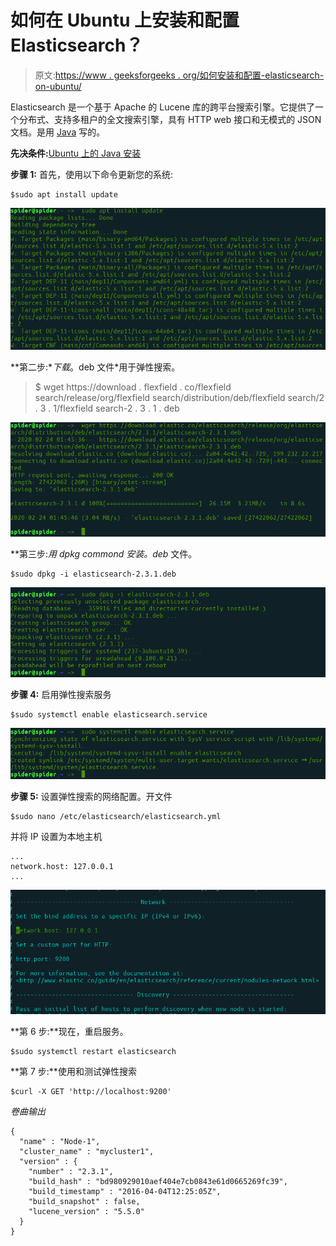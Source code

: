 # 如何在 Ubuntu 上安装和配置 Elasticsearch？

> 原文:[https://www . geeksforgeeks . org/如何安装和配置-elasticsearch-on-ubuntu/](https://www.geeksforgeeks.org/how-to-install-and-configure-elasticsearch-on-ubuntu/)

Elasticsearch 是一个基于 Apache 的 Lucene 库的跨平台搜索引擎。它提供了一个分布式、支持多租户的全文搜索引擎，具有 HTTP web 接口和无模式的 JSON 文档。是用 [Java](https://www.geeksforgeeks.org/java/) 写的。

**先决条件:**[Ubuntu 上的 Java 安装](https://www.geeksforgeeks.org/setting-environment-java/)

**步骤 1:** 首先，使用以下命令更新您的系统:

```
$sudo apt install update
```

![Updating Ubuntu System](img/b66c852240a4df3fd439969c89f1bf82.png)

**第二步:**下载*。deb 文件*用于弹性搜索。

> $ wget https://download . flexfield . co/flexfield search/release/org/flexfield search/distribution/deb/flexfield search/2 . 3 . 1/flexfield search-2 . 3 . 1 . deb

![downloading deb file for elasticsearch](img/3ef6fb2c0a1010f40a11df04b1020231.png)

**第三步:**用 dpkg commond 安装*。deb* 文件。

```
$sudo dpkg -i elasticsearch-2.3.1.deb
```

![dpkg command to install .deb file](img/37dcbde8dcd2141db698c02228b50480.png)

**步骤 4:** 启用弹性搜索服务

```
$sudo systemctl enable elasticsearch.service
```

![Enable elasticsearch service](img/74eac642ed2e81f27517144c26b231d5.png)

**步骤 5:** 设置弹性搜索的网络配置。开文件

```
$sudo nano /etc/elasticsearch/elasticsearch.yml
```

并将 IP 设置为本地主机

```
...
network.host: 127.0.0.1
...

```

![Setup network configuration for elasticsearch](img/09ddd3b15799599a2ac1b723fe2b90ef.png)

**第 6 步:**现在，重启服务。

```
$sudo systemctl restart elasticsearch
```

**第 7 步:**使用和测试弹性搜索

```
$curl -X GET 'http://localhost:9200'
```

*卷曲输出*

```
{
  "name" : "Node-1",
  "cluster_name" : "mycluster1",
  "version" : {
    "number" : "2.3.1",
    "build_hash" : "bd980929010aef404e7cb0843e61d0665269fc39",
    "build_timestamp" : "2016-04-04T12:25:05Z",
    "build_snapshot" : false,
    "lucene_version" : "5.5.0"
  }
}

```